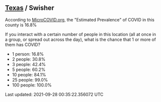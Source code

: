 
## [Texas](/united-states/texas) / Swisher

According to [MicroCOVID.org](http://microcovid.org),
the "Estimated Prevalence" of COVID in this county is 16.8%

If you interact with a certain number of people in this location
(all at once in a group, or spread out across the day), what is the chance that
1 or more of them has COVID?

- 1 person: 16.8%
- 2 people: 30.8%
- 3 people: 42.4%
- 5 people: 60.2%
- 10 people: 84.1%
- 25 people: 99.0%
- 100 people: 100.0%

Last updated: 2021-09-28 00:35:22.356072 UTC

